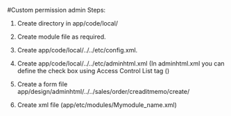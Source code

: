 #Custom permission admin
Steps:

1. Create directory  in app/code/local/

2. Create module file as required.

3. Create app/code/local/../../etc/config.xml.

4. Create app/code/local/../../etc/adminhtml.xml
(In adminhtml.xml you can define the check box using Access Control List tag (<acl>)

5. Create a form file app/design/adminhtml/../../sales/order/creaditmemo/create/

6. Create xml file (app/etc/modules/Mymodule_name.xml)
